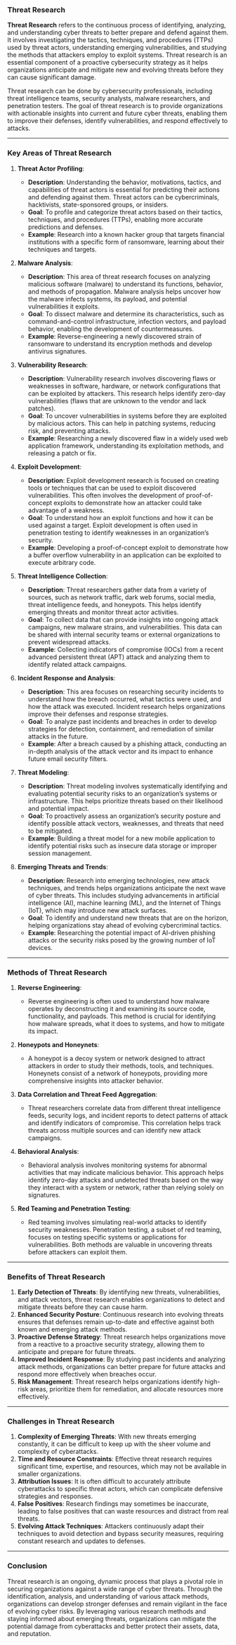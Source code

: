 ### **Threat Research**

**Threat Research** refers to the continuous process of identifying, analyzing, and understanding cyber threats to better prepare and defend against them. It involves investigating the tactics, techniques, and procedures (TTPs) used by threat actors, understanding emerging vulnerabilities, and studying the methods that attackers employ to exploit systems. Threat research is an essential component of a proactive cybersecurity strategy as it helps organizations anticipate and mitigate new and evolving threats before they can cause significant damage.

Threat research can be done by cybersecurity professionals, including threat intelligence teams, security analysts, malware researchers, and penetration testers. The goal of threat research is to provide organizations with actionable insights into current and future cyber threats, enabling them to improve their defenses, identify vulnerabilities, and respond effectively to attacks.

---

### **Key Areas of Threat Research**

1. **Threat Actor Profiling**:
   - **Description**: Understanding the behavior, motivations, tactics, and capabilities of threat actors is essential for predicting their actions and defending against them. Threat actors can be cybercriminals, hacktivists, state-sponsored groups, or insiders.
   - **Goal**: To profile and categorize threat actors based on their tactics, techniques, and procedures (TTPs), enabling more accurate predictions and defenses.
   - **Example**: Research into a known hacker group that targets financial institutions with a specific form of ransomware, learning about their techniques and targets.

2. **Malware Analysis**:
   - **Description**: This area of threat research focuses on analyzing malicious software (malware) to understand its functions, behavior, and methods of propagation. Malware analysis helps uncover how the malware infects systems, its payload, and potential vulnerabilities it exploits.
   - **Goal**: To dissect malware and determine its characteristics, such as command-and-control infrastructure, infection vectors, and payload behavior, enabling the development of countermeasures.
   - **Example**: Reverse-engineering a newly discovered strain of ransomware to understand its encryption methods and develop antivirus signatures.

3. **Vulnerability Research**:
   - **Description**: Vulnerability research involves discovering flaws or weaknesses in software, hardware, or network configurations that can be exploited by attackers. This research helps identify zero-day vulnerabilities (flaws that are unknown to the vendor and lack patches).
   - **Goal**: To uncover vulnerabilities in systems before they are exploited by malicious actors. This can help in patching systems, reducing risk, and preventing attacks.
   - **Example**: Researching a newly discovered flaw in a widely used web application framework, understanding its exploitation methods, and releasing a patch or fix.

4. **Exploit Development**:
   - **Description**: Exploit development research is focused on creating tools or techniques that can be used to exploit discovered vulnerabilities. This often involves the development of proof-of-concept exploits to demonstrate how an attacker could take advantage of a weakness.
   - **Goal**: To understand how an exploit functions and how it can be used against a target. Exploit development is often used in penetration testing to identify weaknesses in an organization’s security.
   - **Example**: Developing a proof-of-concept exploit to demonstrate how a buffer overflow vulnerability in an application can be exploited to execute arbitrary code.

5. **Threat Intelligence Collection**:
   - **Description**: Threat researchers gather data from a variety of sources, such as network traffic, dark web forums, social media, threat intelligence feeds, and honeypots. This helps identify emerging threats and monitor threat actor activities.
   - **Goal**: To collect data that can provide insights into ongoing attack campaigns, new malware strains, and vulnerabilities. This data can be shared with internal security teams or external organizations to prevent widespread attacks.
   - **Example**: Collecting indicators of compromise (IOCs) from a recent advanced persistent threat (APT) attack and analyzing them to identify related attack campaigns.

6. **Incident Response and Analysis**:
   - **Description**: This area focuses on researching security incidents to understand how the breach occurred, what tactics were used, and how the attack was executed. Incident research helps organizations improve their defenses and response strategies.
   - **Goal**: To analyze past incidents and breaches in order to develop strategies for detection, containment, and remediation of similar attacks in the future.
   - **Example**: After a breach caused by a phishing attack, conducting an in-depth analysis of the attack vector and its impact to enhance future email security filters.

7. **Threat Modeling**:
   - **Description**: Threat modeling involves systematically identifying and evaluating potential security risks to an organization’s systems or infrastructure. This helps prioritize threats based on their likelihood and potential impact.
   - **Goal**: To proactively assess an organization’s security posture and identify possible attack vectors, weaknesses, and threats that need to be mitigated.
   - **Example**: Building a threat model for a new mobile application to identify potential risks such as insecure data storage or improper session management.

8. **Emerging Threats and Trends**:
   - **Description**: Research into emerging technologies, new attack techniques, and trends helps organizations anticipate the next wave of cyber threats. This includes studying advancements in artificial intelligence (AI), machine learning (ML), and the Internet of Things (IoT), which may introduce new attack surfaces.
   - **Goal**: To identify and understand new threats that are on the horizon, helping organizations stay ahead of evolving cybercriminal tactics.
   - **Example**: Researching the potential impact of AI-driven phishing attacks or the security risks posed by the growing number of IoT devices.

---

### **Methods of Threat Research**

1. **Reverse Engineering**:
   - Reverse engineering is often used to understand how malware operates by deconstructing it and examining its source code, functionality, and payloads. This method is crucial for identifying how malware spreads, what it does to systems, and how to mitigate its impact.
   
2. **Honeypots and Honeynets**:
   - A honeypot is a decoy system or network designed to attract attackers in order to study their methods, tools, and techniques. Honeynets consist of a network of honeypots, providing more comprehensive insights into attacker behavior.
   
3. **Data Correlation and Threat Feed Aggregation**:
   - Threat researchers correlate data from different threat intelligence feeds, security logs, and incident reports to detect patterns of attack and identify indicators of compromise. This correlation helps track threats across multiple sources and can identify new attack campaigns.

4. **Behavioral Analysis**:
   - Behavioral analysis involves monitoring systems for abnormal activities that may indicate malicious behavior. This approach helps identify zero-day attacks and undetected threats based on the way they interact with a system or network, rather than relying solely on signatures.

5. **Red Teaming and Penetration Testing**:
   - Red teaming involves simulating real-world attacks to identify security weaknesses. Penetration testing, a subset of red teaming, focuses on testing specific systems or applications for vulnerabilities. Both methods are valuable in uncovering threats before attackers can exploit them.

---

### **Benefits of Threat Research**

1. **Early Detection of Threats**: By identifying new threats, vulnerabilities, and attack vectors, threat research enables organizations to detect and mitigate threats before they can cause harm.
2. **Enhanced Security Posture**: Continuous research into evolving threats ensures that defenses remain up-to-date and effective against both known and emerging attack methods.
3. **Proactive Defense Strategy**: Threat research helps organizations move from a reactive to a proactive security strategy, allowing them to anticipate and prepare for future threats.
4. **Improved Incident Response**: By studying past incidents and analyzing attack methods, organizations can better prepare for future attacks and respond more effectively when breaches occur.
5. **Risk Management**: Threat research helps organizations identify high-risk areas, prioritize them for remediation, and allocate resources more effectively.

---

### **Challenges in Threat Research**

1. **Complexity of Emerging Threats**: With new threats emerging constantly, it can be difficult to keep up with the sheer volume and complexity of cyberattacks. 
2. **Time and Resource Constraints**: Effective threat research requires significant time, expertise, and resources, which may not be available in smaller organizations.
3. **Attribution Issues**: It is often difficult to accurately attribute cyberattacks to specific threat actors, which can complicate defensive strategies and responses.
4. **False Positives**: Research findings may sometimes be inaccurate, leading to false positives that can waste resources and distract from real threats.
5. **Evolving Attack Techniques**: Attackers continuously adapt their techniques to avoid detection and bypass security measures, requiring constant research and updates to defenses.

---

### **Conclusion**

Threat research is an ongoing, dynamic process that plays a pivotal role in securing organizations against a wide range of cyber threats. Through the identification, analysis, and understanding of various attack methods, organizations can develop stronger defenses and remain vigilant in the face of evolving cyber risks. By leveraging various research methods and staying informed about emerging threats, organizations can mitigate the potential damage from cyberattacks and better protect their assets, data, and reputation.
